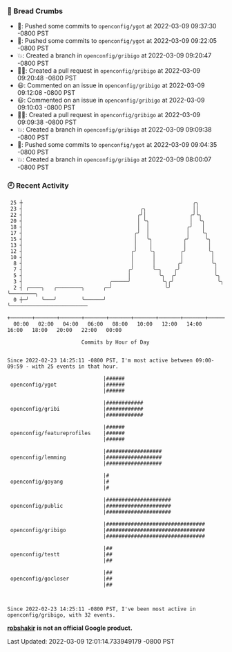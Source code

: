 ### 🍞 Bread Crumbs

 * 🚢: Pushed some commits to `openconfig/ygot` at 2022-03-09 09:37:30 -0800 PST
 * 🚢: Pushed some commits to `openconfig/ygot` at 2022-03-09 09:22:05 -0800 PST
 * 💥: Created a branch in `openconfig/gribigo` at 2022-03-09 09:20:47 -0800 PST
 * ✍🏼: Created a pull request in `openconfig/gribigo` at 2022-03-09 09:20:48 -0800 PST
 * 😃: Commented on an issue in `openconfig/gribigo` at 2022-03-09 09:12:08 -0800 PST
 * 😃: Commented on an issue in `openconfig/gribigo` at 2022-03-09 09:10:03 -0800 PST
 * ✍🏼: Created a pull request in `openconfig/gribigo` at 2022-03-09 09:09:38 -0800 PST
 * 💥: Created a branch in `openconfig/gribigo` at 2022-03-09 09:09:38 -0800 PST
 * 🚢: Pushed some commits to `openconfig/ygot` at 2022-03-09 09:04:35 -0800 PST
 * 💥: Created a branch in `openconfig/gribigo` at 2022-03-09 08:00:07 -0800 PST

### 🕘 Recent Activity
```
 25 ┼                                                       ╭╮
 23 ┤                                      ╭╮               ││
 22 ┤                                     ╭╯│              ╭╯╰╮
 20 ┤                                     │ ╰╮             │  ╰╮
 18 ┤                                     │  │            ╭╯   │
 17 ┤                                    ╭╯  │            │    ╰╮
 15 ┤                                    │   ╰╮          ╭╯     ╰╮
 13 ┤                                    │    │          │       │
 12 ┤                                   ╭╯    ╰╮        ╭╯       ╰╮
 10 ┤                                   │      │        │         │
  8 ┤                                   │      │       ╭╯         ╰╮
  7 ┤                                  ╭╯      ╰─╮    ╭╯           │
  5 ┤                                  │         ╰╮  ╭╯            ╰╮
  3 ┤                            ╭─────╯          ╰╮╭╯              ╰╮
  2 ┤ ╭────╮   ╭────────╮      ╭─╯                 ╰╯                ╰────────╮
  0 ┼─╯    ╰───╯        ╰──────╯                                              ╰─────────────────────────
    +───────+───────+───────+───────+───────+───────+───────+───────+───────+───────+───────+───────+────
  00:00   02:00   04:00   06:00   08:00   10:00   12:00   14:00   16:00   18:00   20:00   22:00   00:00   

						Commits by Hour of Day


Since 2022-02-23 14:25:11 -0800 PST, I'm most active between 09:00-09:59 - with 25 events in that hour.

```



```
                               |######
 openconfig/ygot               |######
                               |######

                               |############
 openconfig/gribi              |############
                               |############

                               |######
 openconfig/featureprofiles    |######
                               |######

                               |##################
 openconfig/lemming            |##################
                               |##################

                               |#
 openconfig/goyang             |#
                               |#

                               |#####################
 openconfig/public             |#####################
                               |#####################

                               |################################
 openconfig/gribigo            |################################
                               |################################

                               |##
 openconfig/testt              |##
                               |##

                               |##
 openconfig/gocloser           |##
                               |##



Since 2022-02-23 14:25:11 -0800 PST, I've been most active in openconfig/gribigo, with 32 events.

```
**[robshakir](mailto:robjs@google.com) is not an official Google product.**  


Last Updated: 2022-03-09 12:01:14.733949179 -0800 PST
